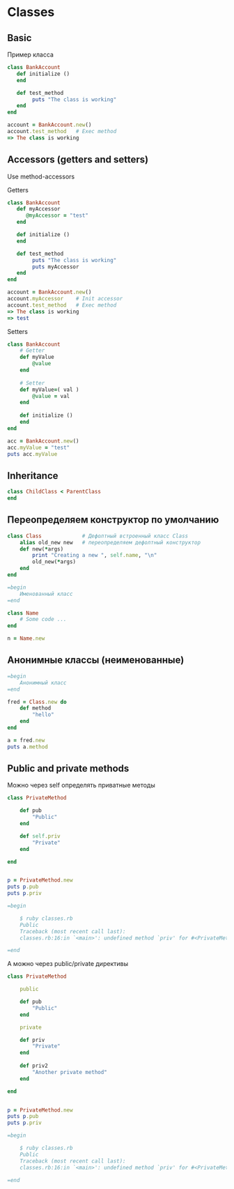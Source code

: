 # Classes

## Basic

Пример класса

```ruby
class BankAccount
   def initialize ()
   end

   def test_method
        puts "The class is working"
   end
end

account = BankAccount.new()
account.test_method   # Exec method
=> The class is working
```

## Accessors (getters and setters)

Use method-accessors

Getters

```ruby
class BankAccount
   def myAccessor
      @myAccessor = "test"
   end

   def initialize ()
   end

   def test_method
        puts "The class is working"
        puts myAccessor
   end
end

account = BankAccount.new()
account.myAccessor    # Init accessor
account.test_method   # Exec method
=> The class is working
=> test
```

Setters

```ruby
class BankAccount
    # Getter
    def myValue
        @value
    end
    
    # Setter
    def myValue=( val )
        @value = val
    end
    
    def initialize ()
    end
end

acc = BankAccount.new()
acc.myValue = "test"
puts acc.myValue
```

## Inheritance

```ruby
class ChildClass < ParentClass
end
```

## Переопределяем конструктор по умолчанию

```ruby
class Class             # Дефолтный встроенный класс Class
    alias old_new new   # переопределяем дефолтный конструктор
    def new(*args)
        print "Creating a new ", self.name, "\n"
        old_new(*args)
    end
end

=begin
    Именованный класс
=end

class Name
    # Some code ...
end

n = Name.new
```

## Анонимные классы (неименованные)

```ruby
=begin
    Анонимный класс
=end

fred = Class.new do
    def method
        "hello"
    end
end

a = fred.new
puts a.method
```

## Public and private methods

Можно через self определять приватные методы

```ruby
class PrivateMethod

    def pub
        "Public"
    end

    def self.priv
        "Private"
    end

end


p = PrivateMethod.new
puts p.pub
puts p.priv

=begin

    $ ruby classes.rb
    Public
    Traceback (most recent call last):
    classes.rb:16:in `<main>': undefined method `priv' for #<PrivateMethod:0x00007f9fc301d5c8> (NoMethodError)

=end
```

А можно через public/private директивы

```ruby
class PrivateMethod

    public

    def pub
        "Public"
    end

    private

    def priv
        "Private"
    end
    
    def priv2
        "Another private method"
    end

end


p = PrivateMethod.new
puts p.pub
puts p.priv

=begin

    $ ruby classes.rb
    Public
    Traceback (most recent call last):
    classes.rb:16:in `<main>': undefined method `priv' for #<PrivateMethod:0x00007f9fc301d5c8> (NoMethodError)

=end
```
